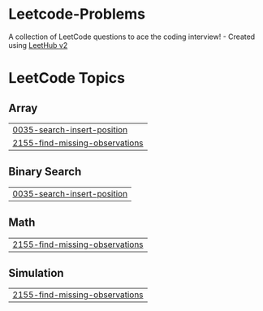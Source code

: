 # Leetcode-Problems
A collection of LeetCode questions to ace the coding interview! - Created using [LeetHub v2](https://github.com/arunbhardwaj/LeetHub-2.0)

<!---LeetCode Topics Start-->
# LeetCode Topics
## Array
|  |
| ------- |
| [0035-search-insert-position](https://github.com/aakash-kumar-singh/Leetcode-Problems/tree/master/0035-search-insert-position) |
| [2155-find-missing-observations](https://github.com/aakash-kumar-singh/Leetcode-Problems/tree/master/2155-find-missing-observations) |
## Binary Search
|  |
| ------- |
| [0035-search-insert-position](https://github.com/aakash-kumar-singh/Leetcode-Problems/tree/master/0035-search-insert-position) |
## Math
|  |
| ------- |
| [2155-find-missing-observations](https://github.com/aakash-kumar-singh/Leetcode-Problems/tree/master/2155-find-missing-observations) |
## Simulation
|  |
| ------- |
| [2155-find-missing-observations](https://github.com/aakash-kumar-singh/Leetcode-Problems/tree/master/2155-find-missing-observations) |
<!---LeetCode Topics End-->